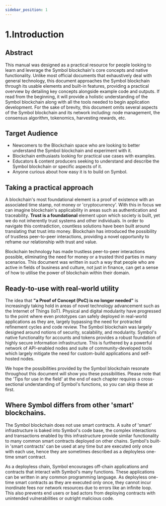 ```yaml
---
sidebar_position: 1
---
```


# 1.Introduction

## Abstract

This manual was designed as a practical resource for people looking to learn and leverage the Symbol blockchain's core concepts and native functionality. Unlike most official documents that exhaustively deal with general technology, this document approaches the Symbol blockchain through its usable elements and built-in features, providing a practical overview by detailing key concepts alongside example code and outputs. If read from the beginning, it will provide a holistic understanding of the Symbol blockchain along with all the tools needed to begin application development. For the sake of brevity, this document omits several aspects of the Symbol blockchain and its network including: node management, the consensus algorithm, tokenomics, harvesting rewards, etc.

## Target Audience

- Newcomers to the Blockchain space who are looking to better understand the Symbol blockchain and experiment with it.
- Blockchain enthusiasts looking for practical use cases with examples.
- Educators & content producers seeking to understand and describe the Symbol blockchain or specific aspects of it.
- Anyone curious about how easy it is to build on Symbol.

## Taking a practical approach

A blockchain's most foundational element is a proof of existence with an associated time stamp, not money or 'cryptocurrency'. With this in focus we can imagine blockchain's applicability in areas such as authentication and traceability. **Trust is a foundational** element upon which society is built, yet we do not inherently trust systems and other individuals. In order to navigate this contradiction, countless solutions have been built around translating that trust into money. Blockchain has introduced the possibility of trustless peer-to-peer interactions, providing a novel opportunity to reframe our relationship with trust and value.

Blockchain technology has made trustless peer-to-peer interactions possible, eliminating the need for money or a trusted third parties in many scenarios. This document was written in such a way that people who are active in fields of business and culture, not just in finance, can get a sense of how to utilise the power of blockchain within their domain.

## Ready-to-use with real-world utility 

The idea that **"a Proof of Concept (PoC) is no longer needed"** is increasingly taking hold in areas of novel technology advancement such as the Internet of Things (IoT). Physical and digital modularity have progressed to the point where even prototypes can safely deployed in real-world applications as they are, largely bypassing the need for protracted refinement cycles and code review.
The Symbol blockchain was largely designed around notions of security, scalability, and modularity. Symbol's native functionality for accounts and tokens provides a robust foundation of highly secure information infrastructure. This is furthered by a powerful network of API-enabled nodes and suite of community-developed tools which largely mitigate the need for custom-build applications and self-hosted nodes.

We hope the possibilities provided by the Symbol blockchain resonate throughout this document will show you these possibilities. Please note that the 'Tips for use in the field' at the end of each chapter requires a cross-sectional understanding of Symbol's functions, so you can skip these at first.

## Where Symbol differs from other 'smart' blockchains.

The Symbol blockchain does not use smart contracts. A suite of 'smart' infrastructure is baked into Symbol's code base, the complex interactions and transactions enabled by this infrastructure provide similar functionality to many common smart contracts deployed on other chains. Symbol's built-in 'smart contracts' can be used at any time but are executed only once with each use, hence they are sometimes described as a deployless one-time smart contract.

As a deployless chain, Symbol encourages off-chain applications and contracts that interact with Symbol's many functions. These applications can be written in any common programming language. As deployless one-time smart contracts as they are executed only once, they cannot incur inordinate fees nor network resources due to errors like an infinite loop. This also prevents end users or bad actors from deploying contracts with unintended vulnerabilities or outright malicious code.
